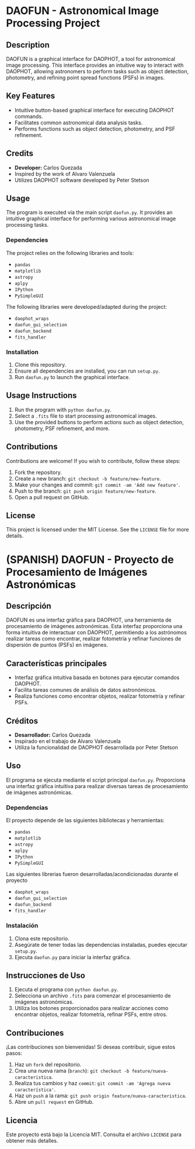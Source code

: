 # DAOFUN - Astronomical Image Processing Project

## Description
DAOFUN is a graphical interface for DAOPHOT, a tool for astronomical image processing. This interface provides an intuitive way to interact with DAOPHOT, allowing astronomers to perform tasks such as object detection, photometry, and refining point spread functions (PSFs) in images.

## Key Features
- Intuitive button-based graphical interface for executing DAOPHOT commands.
- Facilitates common astronomical data analysis tasks.
- Performs functions such as object detection, photometry, and PSF refinement.

## Credits
- **Developer:** Carlos Quezada
- Inspired by the work of Alvaro Valenzuela
- Utilizes DAOPHOT software developed by Peter Stetson

## Usage
The program is executed via the main script `daofun.py`. It provides an intuitive graphical interface for performing various astronomical image processing tasks.

### Dependencies
The project relies on the following libraries and tools:
- `pandas`
- `matplotlib`
- `astropy`
- `aplpy`
- `IPython`
- `PySimpleGUI`

The following libraries were developed/adapted during the project:
- `daophot_wraps`
- `daofun_gui_selection`
- `daofun_backend`
- `fits_handler`

### Installation
1. Clone this repository.
2. Ensure all dependencies are installed, you can run `setup.py`.
3. Run `daofun.py` to launch the graphical interface.

## Usage Instructions
1. Run the program with `python daofun.py`.
2. Select a `.fits` file to start processing astronomical images.
3. Use the provided buttons to perform actions such as object detection, photometry, PSF refinement, and more.

## Contributions
Contributions are welcome! If you wish to contribute, follow these steps:
1. Fork the repository.
2. Create a new branch: `git checkout -b feature/new-feature`.
3. Make your changes and commit: `git commit -am 'Add new feature'`.
4. Push to the branch: `git push origin feature/new-feature`.
5. Open a pull request on GitHub.

## License
This project is licensed under the MIT License. See the `LICENSE` file for more details.


# (SPANISH) DAOFUN - Proyecto de Procesamiento de Imágenes Astronómicas

## Descripción
DAOFUN es una interfaz gráfica para DAOPHOT, una herramienta de procesamiento de imágenes astronómicas. Esta interfaz proporciona una forma intuitiva de interactuar con DAOPHOT, permitiendo a los astrónomos realizar tareas como encontrar, realizar fotometría y refinar funciones de dispersión de puntos (PSFs) en imágenes.

## Características principales
- Interfaz gráfica intuitiva basada en botones para ejecutar comandos DAOPHOT.
- Facilita tareas comunes de análisis de datos astronómicos.
- Realiza funciones como encontrar objetos, realizar fotometría y refinar PSFs.

## Créditos
- **Desarrollador:** Carlos Quezada
- Inspirado en el trabajo de Alvaro Valenzuela
- Utiliza la funcionalidad de DAOPHOT desarrollada por Peter Stetson

## Uso
El programa se ejecuta mediante el script principal `daofun.py`. Proporciona una interfaz gráfica intuitiva para realizar diversas tareas de procesamiento de imágenes astronómicas.

### Dependencias
El proyecto depende de las siguientes bibliotecas y herramientas:
- `pandas`
- `matplotlib`
- `astropy`
- `aplpy`
- `IPython`
- `PySimpleGUI`

Las siguientes librerias fueron desarrolladas/acondicionadas durante el proyecto
- `daophot_wraps`
- `daofun_gui_selection`
- `daofun_backend`
- `fits_handler`

### Instalación
1. Clona este repositorio.
2. Asegúrate de tener todas las dependencias instaladas, puedes ejecutar `setup.py`.
4. Ejecuta `daofun.py` para iniciar la interfaz gráfica.

## Instrucciones de Uso
1. Ejecuta el programa con `python daofun.py`.
2. Selecciona un archivo `.fits` para comenzar el procesamiento de imágenes astronómicas.
3. Utiliza los botones proporcionados para realizar acciones como encontrar objetos, realizar fotometría, refinar PSFs, entre otros.

## Contribuciones
¡Las contribuciones son bienvenidas! Si deseas contribuir, sigue estos pasos:
1. Haz un `fork` del repositorio.
2. Crea una nueva rama (`branch`): `git checkout -b feature/nueva-caracteristica`.
3. Realiza tus cambios y haz `commit`: `git commit -am 'Agrega nueva característica'`.
4. Haz un `push` a la rama: `git push origin feature/nueva-caracteristica`.
5. Abre un `pull request` en GitHub.

## Licencia
Este proyecto está bajo la Licencia MIT. Consulta el archivo `LICENSE` para obtener más detalles.

